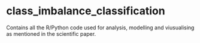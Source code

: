 # class_imbalance_classification
Contains all the R/Python code used for analysis, modelling and viusualising as mentioned in the scientific paper.
